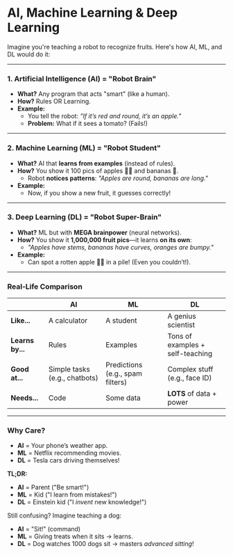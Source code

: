 # **AI, Machine Learning & Deep Learning**

Imagine you're teaching a robot to recognize fruits. Here's how AI, ML, and DL would do it:  

---

### **1. Artificial Intelligence (AI) = "Robot Brain"**  
- **What?** Any program that acts "smart" (like a human).  
- **How?** Rules OR Learning.  
- **Example:**  
  - You tell the robot: *"If it’s red and round, it’s an apple."*
  - **Problem:** What if it sees a tomato? (Fails!)  

---

### **2. Machine Learning (ML) = "Robot Student"**  
- **What?** AI that **learns from examples** (instead of rules).  
- **How?** You show it 100 pics of apples 🍏🍎 and bananas 🍌.  
  - Robot **notices patterns**: *"Apples are round, bananas are long."*  
- **Example:**  
  - Now, if you show a new fruit, it guesses correctly!  

---

### **3. Deep Learning (DL) = "Robot Super-Brain"**  
- **What?** ML but with **MEGA brainpower** (neural networks).  
- **How?** You show it **1,000,000 fruit pics**—it learns **on its own**:  
  - *"Apples have stems, bananas have curves, oranges are bumpy."*  
- **Example:**  
  - Can spot a rotten apple 🍏🤢 in a pile! (Even you couldn’t!).  

---

### **Real-Life Comparison**   
|  | **AI**  | **ML**  | **DL**  |  
|--|----------|----------|----------|  
| **Like...** | A calculator | A student | A genius scientist |  
| **Learns by...** | Rules | Examples | Tons of examples + self-teaching |  
| **Good at...** | Simple tasks (e.g., chatbots) | Predictions (e.g., spam filters) | Complex stuff (e.g., face ID) |  
| **Needs...** | Code | Some data | **LOTS** of data + power |  

---

### **Why Care?**   
- **AI** = Your phone’s weather app.  
- **ML** = Netflix recommending movies.  
- **DL** = Tesla cars driving themselves!   

**TL;DR:**  
- **AI** = Parent  ("Be smart!")  
- **ML** = Kid  ("I learn from mistakes!")  
- **DL** = Einstein kid  ("I *invent* new knowledge!")  

Still confusing? Imagine teaching a dog:  
- **AI** = "Sit!" (command)  
- **ML** = Giving treats when it sits → learns.  
- **DL** = Dog watches 1000 dogs sit → masters *advanced sitting*! 